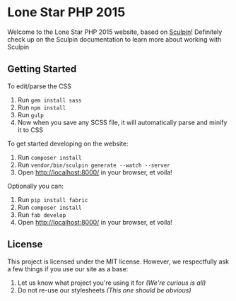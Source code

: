 # Lone Star PHP 2015

Welcome to the Lone Star PHP 2015 website, based on [Sculpin](http://sculpin.io/)! Definitely check up on the Sculpin
documentation to learn more about working with Sculpin

## Getting Started

To edit/parse the CSS
1. Run `gem install sass`
2. Run `npm install`
3. Run `gulp`
4. Now when you save any SCSS file, it will automatically parse and minify it to CSS

To get started developing on the website:

1. Run `composer install`
2. Run `vendor/bin/sculpin generate --watch --server`
3. Open [http://localhost:8000/](http://localhost:8000/) in your browser, et voila!

Optionally you can:

1. Run `pip install fabric`
2. Run `composer install`
3. Run `fab develop`
4. Open [http://localhost:8000/](http://localhost:8000/) in your browser, et voila!

## License

This project is licensed under the MIT license. However, we respectfully ask a few things if you use our site as a base:

1. Let us know what project you're using it for *(We're curious is all)*
2. Do not re-use our stylesheets *(This one should be obvious)*